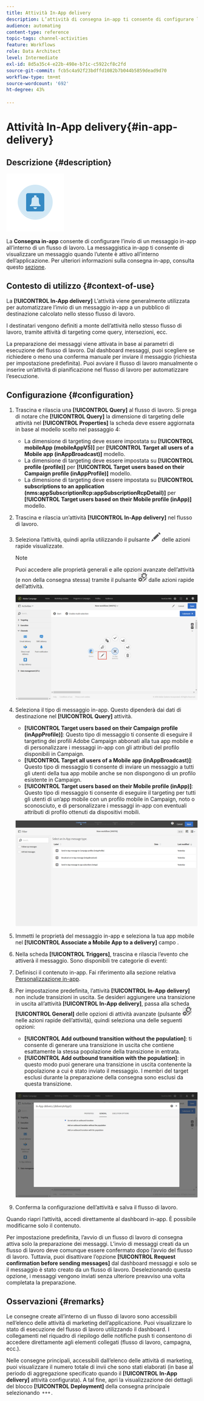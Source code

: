 ```yaml
---
title: Attività In-App delivery
description: L’attività di consegna in-app ti consente di configurare l’invio di un messaggio in-app all’interno di un flusso di lavoro.
audience: automating
content-type: reference
topic-tags: channel-activities
feature: Workflows
role: Data Architect
level: Intermediate
exl-id: 8d5a35c4-e22b-498e-b71c-c5922cf8c2fd
source-git-commit: fcb5c4a92f23bdffd1082b7b044b5859dead9d70
workflow-type: tm+mt
source-wordcount: '692'
ht-degree: 43%

---
```


# Attività In-App delivery{#in-app-delivery}

## Descrizione {#description}

![](assets/wkf_in_app_1.png)

La **Consegna in-app** consente di configurare l’invio di un messaggio in-app all’interno di un flusso di lavoro. La messaggistica in-app ti consente di visualizzare un messaggio quando l’utente è attivo all’interno dell’applicazione. Per ulteriori informazioni sulla consegna in-app, consulta questo [sezione](../../channels/using/about-in-app-messaging.md).

## Contesto di utilizzo {#context-of-use}

La **[!UICONTROL In-App delivery]** L’attività viene generalmente utilizzata per automatizzare l’invio di un messaggio in-app a un pubblico di destinazione calcolato nello stesso flusso di lavoro.

I destinatari vengono definiti a monte dell’attività nello stesso flusso di lavoro, tramite attività di targeting come query, intersezioni, ecc.

La preparazione dei messaggi viene attivata in base ai parametri di esecuzione del flusso di lavoro. Dal dashboard messaggi, puoi scegliere se richiedere o meno una conferma manuale per inviare il messaggio (richiesta per impostazione predefinita). Puoi avviare il flusso di lavoro manualmente o inserire un’attività di pianificazione nel flusso di lavoro per automatizzare l’esecuzione.

## Configurazione {#configuration}

1. Trascina e rilascia una **[!UICONTROL Query]** al flusso di lavoro. Si prega di notare che **[!UICONTROL Query]** la dimensione di targeting delle attività nel **[!UICONTROL Properties]** la scheda deve essere aggiornata in base al modello scelto nel passaggio 4:

   * La dimensione di targeting deve essere impostata su **[!UICONTROL mobileApp (mobileAppV5)]** per **[!UICONTROL Target all users of a Mobile app (inAppBroadcast)]** modello.
   * La dimensione di targeting deve essere impostata su **[!UICONTROL profile (profile)]** per **[!UICONTROL Target users based on their Campaign profile (inAppProfile)]** modello.
   * La dimensione di targeting deve essere impostata su **[!UICONTROL subscriptions to an application (nms:appSubscriptionRcp:appSubscriptionRcpDetail)]** per **[!UICONTROL Target users based on their Mobile profile (inApp)]** modello.

1. Trascina e rilascia un’attività **[!UICONTROL In-App delivery]** nel flusso di lavoro.
1. Seleziona l’attività, quindi aprila utilizzando il pulsante ![](assets/edit_darkgrey-24px.png) delle azioni rapide visualizzate.

   >[!NOTE]
   >
   >Puoi accedere alle proprietà generali e alle opzioni avanzate dell’attività (e non della consegna stessa) tramite il pulsante ![](assets/dlv_activity_params-24px.png) dalle azioni rapide dell’attività.

   ![](assets/wkf_in_app_3.png)

1. Seleziona il tipo di messaggio in-app. Questo dipenderà dai dati di destinazione nel **[!UICONTROL Query]** attività.

   * **[!UICONTROL Target users based on their Campaign profile (inAppProfile)]**: Questo tipo di messaggio ti consente di eseguire il targeting dei profili Adobe Campaign abbonati alla tua app mobile e di personalizzare i messaggi in-app con gli attributi del profilo disponibili in Campaign.
   * **[!UICONTROL Target all users of a Mobile app (inAppBroadcast)]**: Questo tipo di messaggio ti consente di inviare un messaggio a tutti gli utenti della tua app mobile anche se non dispongono di un profilo esistente in Campaign.
   * **[!UICONTROL Target users based on their Mobile profile (inApp)]**: Questo tipo di messaggio ti consente di eseguire il targeting per tutti gli utenti di un’app mobile con un profilo mobile in Campaign, noto o sconosciuto, e di personalizzare i messaggi in-app con eventuali attributi di profilo ottenuti da dispositivi mobili.

   ![](assets/wkf_in_app_4.png)

1. Immetti le proprietà del messaggio in-app e seleziona la tua app mobile nel **[!UICONTROL Associate a Mobile App to a delivery]** campo .
1. Nella scheda **[!UICONTROL Triggers]**, trascina e rilascia l’evento che attiverà il messaggio. Sono disponibili tre categorie di eventi:
1. Definisci il contenuto in-app. Fai riferimento alla sezione relativa [Personalizzazione in-app](../../channels/using/customizing-an-in-app-message.md).
1. Per impostazione predefinita, l’attività **[!UICONTROL In-App delivery]** non include transizioni in uscita. Se desideri aggiungere una transizione in uscita all’attività **[!UICONTROL In-App delivery]**, passa alla scheda **[!UICONTROL General]** delle opzioni di attività avanzate (pulsante ![](assets/dlv_activity_params-24px.png) nelle azioni rapide dell’attività), quindi seleziona una delle seguenti opzioni:

   * **[!UICONTROL Add outbound transition without the population]**: ti consente di generare una transizione in uscita che contiene esattamente la stessa popolazione della transizione in entrata.
   * **[!UICONTROL Add outbound transition with the population]**: in questo modo puoi generare una transizione in uscita contenente la popolazione a cui è stato inviato il messaggio. I membri del target esclusi durante la preparazione della consegna sono esclusi da questa transizione.

   ![](assets/wkf_in_app_5.png)

1. Conferma la configurazione dell’attività e salva il flusso di lavoro.

Quando riapri l’attività, accedi direttamente al dashboard in-app. È possibile modificarne solo il contenuto.

Per impostazione predefinita, l’avvio di un flusso di lavoro di consegna attiva solo la preparazione dei messaggi. L’invio di messaggi creati da un flusso di lavoro deve comunque essere confermato dopo l’avvio del flusso di lavoro. Tuttavia, puoi disattivare l’opzione **[!UICONTROL Request confirmation before sending messages]** dal dashboard messaggi e solo se il messaggio è stato creato da un flusso di lavoro. Deselezionando questa opzione, i messaggi vengono inviati senza ulteriore preavviso una volta completata la preparazione.

## Osservazioni {#remarks}

Le consegne create all’interno di un flusso di lavoro sono accessibili nell’elenco delle attività di marketing dell’applicazione. Puoi visualizzare lo stato di esecuzione del flusso di lavoro utilizzando il dashboard. I collegamenti nel riquadro di riepilogo delle notifiche push ti consentono di accedere direttamente agli elementi collegati (flusso di lavoro, campagna, ecc.).

Nelle consegne principali, accessibili dall’elenco delle attività di marketing, puoi visualizzare il numero totale di invii che sono stati elaborati (in base al periodo di aggregazione specificato quando il **[!UICONTROL In-App delivery]** attività configurata). A tal fine, apri la visualizzazione dei dettagli del blocco **[!UICONTROL Deployment]** della consegna principale selezionando ![](assets/wkf_dlv_detail_button.png).
